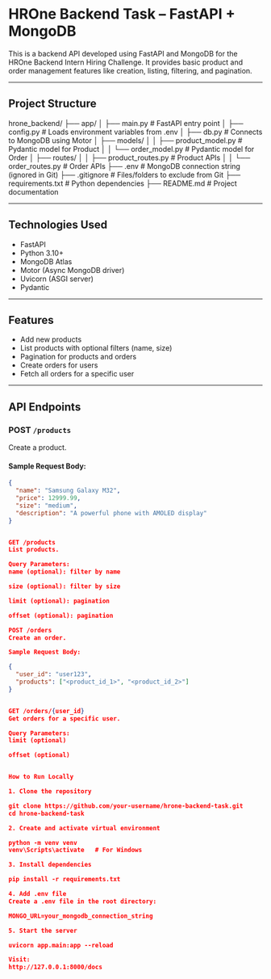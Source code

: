 # HROne Backend Task – FastAPI + MongoDB

This is a backend API developed using FastAPI and MongoDB for the HROne Backend Intern Hiring Challenge. It provides basic product and order management features like creation, listing, filtering, and pagination.

---

## Project Structure

hrone_backend/
├── app/
│ ├── main.py # FastAPI entry point
│ ├── config.py # Loads environment variables from .env
│ ├── db.py # Connects to MongoDB using Motor
│ ├── models/
│ │ ├── product_model.py # Pydantic model for Product
│ │ └── order_model.py # Pydantic model for Order
│ ├── routes/
│ │ ├── product_routes.py # Product APIs
│ │ └── order_routes.py # Order APIs
├── .env # MongoDB connection string (ignored in Git)
├── .gitignore # Files/folders to exclude from Git
├── requirements.txt # Python dependencies
├── README.md # Project documentation



---

## Technologies Used

- FastAPI
- Python 3.10+
- MongoDB Atlas
- Motor (Async MongoDB driver)
- Uvicorn (ASGI server)
- Pydantic

---

## Features

- Add new products
- List products with optional filters (name, size)
- Pagination for products and orders
- Create orders for users
- Fetch all orders for a specific user

---

## API Endpoints

### POST `/products`
Create a product.

#### Sample Request Body:
```json
{
  "name": "Samsung Galaxy M32",
  "price": 12999.99,
  "size": "medium",
  "description": "A powerful phone with AMOLED display"
}


GET /products
List products.

Query Parameters:
name (optional): filter by name

size (optional): filter by size

limit (optional): pagination

offset (optional): pagination

POST /orders
Create an order.

Sample Request Body:

{
  "user_id": "user123",
  "products": ["<product_id_1>", "<product_id_2>"]
}


GET /orders/{user_id}
Get orders for a specific user.

Query Parameters:
limit (optional)

offset (optional)


How to Run Locally

1. Clone the repository

git clone https://github.com/your-username/hrone-backend-task.git
cd hrone-backend-task

2. Create and activate virtual environment

python -m venv venv
venv\Scripts\activate   # For Windows

3. Install dependencies

pip install -r requirements.txt

4. Add .env file
Create a .env file in the root directory:

MONGO_URL=your_mongodb_connection_string

5. Start the server

uvicorn app.main:app --reload

Visit:
http://127.0.0.1:8000/docs